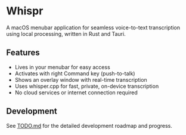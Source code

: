 # Whispr

A macOS menubar application for seamless voice-to-text transcription using local processing, written in Rust and Tauri.

## Features

- Lives in your menubar for easy access
- Activates with right Command key (push-to-talk)
- Shows an overlay window with real-time transcription
- Uses whisper.cpp for fast, private, on-device transcription
- No cloud services or internet connection required

## Development

See [TODO.md](TODO.md) for the detailed development roadmap and progress.
